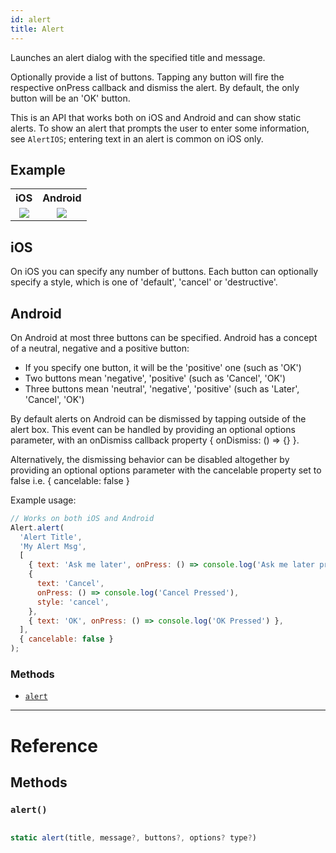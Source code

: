 ```yaml
---
id: alert
title: Alert
---
```


Launches an alert dialog with the specified title and message.

Optionally provide a list of buttons. Tapping any button will fire the respective onPress callback and dismiss the alert. By default, the only button will be an 'OK' button.

This is an API that works both on iOS and Android and can show static alerts. To show an alert that prompts the user to enter some information, see `AlertIOS`; entering text in an alert is common on iOS only.

## Example

<table>
  <tr>
    <th style={{width: "50%"}}>iOS</th>
    <th style={{width: "50%"}}>Android</th>
  </tr>
  <tr>
    <td style={{width: "50%"}}>
      <center><img src="https://reactnative.dev/docs/assets/Alert/exampleios.gif" /></center>
    </td>
    <td style={{width: "50%"}}>
      <center><img src="https://reactnative.dev/docs/assets/Alert/exampleandroid.gif" /></center>
    </td>
  </tr>
</table>

## iOS

On iOS you can specify any number of buttons. Each button can optionally specify a style, which is one of 'default', 'cancel' or 'destructive'.

## Android

On Android at most three buttons can be specified. Android has a concept of a neutral, negative and a positive button:

- If you specify one button, it will be the 'positive' one (such as 'OK')
- Two buttons mean 'negative', 'positive' (such as 'Cancel', 'OK')
- Three buttons mean 'neutral', 'negative', 'positive' (such as 'Later', 'Cancel', 'OK')

By default alerts on Android can be dismissed by tapping outside of the alert box. This event can be handled by providing an optional options parameter, with an onDismiss callback property { onDismiss: () => {} }.

Alternatively, the dismissing behavior can be disabled altogether by providing an optional options parameter with the cancelable property set to false i.e. { cancelable: false }

Example usage:

```javascript
// Works on both iOS and Android
Alert.alert(
  'Alert Title',
  'My Alert Msg',
  [
    { text: 'Ask me later', onPress: () => console.log('Ask me later pressed') },
    {
      text: 'Cancel',
      onPress: () => console.log('Cancel Pressed'),
      style: 'cancel',
    },
    { text: 'OK', onPress: () => console.log('OK Pressed') },
  ],
  { cancelable: false }
);
```

### Methods

- [`alert`](../alert/#alert)

---

# Reference

## Methods

### `alert()`

```javascript

static alert(title, message?, buttons?, options? type?)

```
